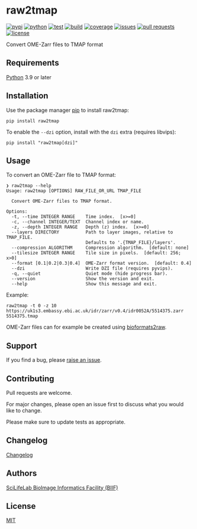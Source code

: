 # raw2tmap

[![pypi](https://img.shields.io/pypi/v/raw2tmap?label=pypi)](https://pypi.org/project/raw2tmap/)
[![python](https://img.shields.io/pypi/pyversions/raw2tmap?label=python)](https://www.python.org)
[![test](https://img.shields.io/github/actions/workflow/status/TissUUmaps/raw2tmap/test.yml?label=test)](https://github.com/TissUUmaps/raw2tmap/actions/workflows/test.yml)
[![build](https://img.shields.io/github/actions/workflow/status/TissUUmaps/raw2tmap/build-and-publish.yml?label=build)](https://github.com/TissUUmaps/raw2tmap/actions/workflows/build-and-publish.yml)
[![coverage](https://img.shields.io/codecov/c/gh/TissUUmaps/raw2tmap?label=coverage)](https://app.codecov.io/gh/TissUUmaps/raw2tmap)
[![issues](https://img.shields.io/github/issues/TissUUmaps/raw2tmap?label=issues)](https://github.com/TissUUmaps/raw2tmap/issues)
[![pull requests](https://img.shields.io/github/issues-pr/TissUUmaps/raw2tmap?label=pull%20requests)](https://github.com/TissUUmaps/raw2tmap/pulls)
[![license](https://img.shields.io/github/license/TissUUmaps/raw2tmap?label=license)](https://github.com/TissUUmaps/raw2tmap/blob/main/LICENSE)

Convert OME-Zarr files to TMAP format

## Requirements

[Python](https://www.python.org) 3.9 or later

## Installation

Use the package manager [pip](https://pip.pypa.io) to install raw2tmap:

    pip install raw2tmap

To enable the `--dzi` option, install with the `dzi` extra (requires libvips):

    pip install "raw2tmap[dzi]"

## Usage

To convert an OME-Zarr file to TMAP format:

    ❯ raw2tmap --help
    Usage: raw2tmap [OPTIONS] RAW_FILE_OR_URL TMAP_FILE

      Convert OME-Zarr files to TMAP format.

    Options:
      -t, --time INTEGER RANGE    Time index.  [x>=0]
      -c, --channel INTEGER/TEXT  Channel index or name.
      -z, --depth INTEGER RANGE   Depth (z) index.  [x>=0]
      --layers DIRECTORY          Path to layer images, relative to TMAP_FILE.
                                  Defaults to '.{TMAP_FILE}/layers'.
      --compression ALGORITHM     Compression algorithm.  [default: none]
      --tilesize INTEGER RANGE    Tile size in pixels.  [default: 256; x>0]
      --format [0.1|0.2|0.3|0.4]  OME-Zarr format version.  [default: 0.4]
      --dzi                       Write DZI file (requires pyvips).
      -q, --quiet                 Quiet mode (hide progress bar).
      --version                   Show the version and exit.
      --help                      Show this message and exit.

Example:

    raw2tmap -t 0 -z 10 https://uk1s3.embassy.ebi.ac.uk/idr/zarr/v0.4/idr0052A/5514375.zarr 5514375.tmap

OME-Zarr files can for example be created using [bioformats2raw](https://github.com/glencoesoftware/bioformats2raw).

## Support

If you find a bug, please [raise an issue](https://github.com/TissUUmaps/raw2tmap/issues/new).

## Contributing

Pull requests are welcome.

For major changes, please open an issue first to discuss what you would like to change.

Please make sure to update tests as appropriate.

## Changelog

[Changelog](https://github.com/TissUUmaps/raw2tmap/blob/main/CHANGELOG.md)

## Authors

[SciLifeLab BioImage Informatics Facility (BIIF)](https://biifsweden.github.io)

## License

[MIT](https://github.com/TissUUmaps/raw2tmap/blob/main/LICENSE)
